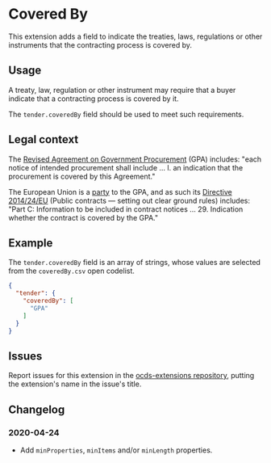 # Covered By

This extension adds a field to indicate the treaties, laws, regulations or other instruments that the contracting process is covered by.

## Usage

A treaty, law, regulation or other instrument may require that a buyer indicate that a contracting process is covered by it.

The `tender.coveredBy` field should be used to meet such requirements.

## Legal context

The [Revised Agreement on Government Procurement](https://www.wto.org/english/docs_e/legal_e/rev-gpr-94_01_e.htm) (GPA) includes: "each notice of intended procurement shall include … l. an indication that the procurement is covered by this Agreement."

The European Union is a [party](https://www.wto.org/english/tratop_e/gproc_e/memobs_e.htm) to the GPA, and as such its [Directive 2014/24/EU](https://eur-lex.europa.eu/legal-content/EN/TXT/?uri=uriserv:OJ.L_.2014.094.01.0065.01.ENG) (Public contracts — setting out clear ground rules) includes: "Part C: Information to be included in contract notices … 29. Indication whether the contract is covered by the GPA."

## Example

The `tender.coveredBy` field is an array of strings, whose values are selected from the `coveredBy.csv` open codelist.

```json
{
  "tender": {
    "coveredBy": [
      "GPA"
    ]
  }
}
```

## Issues

Report issues for this extension in the [ocds-extensions repository](https://github.com/open-contracting/ocds-extensions/issues), putting the extension's name in the issue's title.

## Changelog

### 2020-04-24

* Add `minProperties`, `minItems` and/or `minLength` properties.
